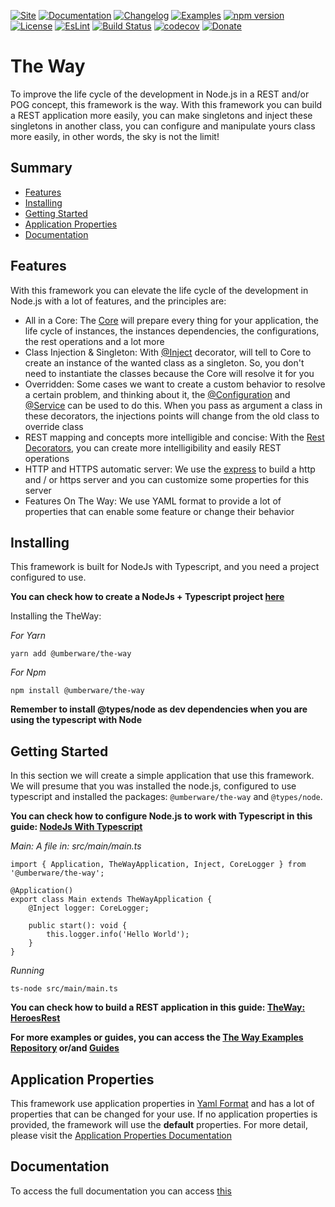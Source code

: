 [![Site](https://img.shields.io/badge/Site-blue.svg)](http://the-way.umberware.com/)
[![Documentation](https://img.shields.io/badge/Documentation-green.svg)](documentation/index.md)
[![Changelog](https://img.shields.io/badge/Changelog-lightseagreen.svg)](documentation/the-way/changelog.md)
[![Examples](https://img.shields.io/badge/Examples-lightblue.svg)](https://github.com/umberware/the-way-examples)
[![npm version](https://badge.fury.io/js/%40umberware%2Fthe-way.svg)](https://badge.fury.io/js/%40umberware%2Fthe-way)
[![License](https://img.shields.io/badge/License-MIT-red.svg)](https://raw.githubusercontent.com/umberware/the-way/master/LICENSE)
[![EsLint](https://img.shields.io/badge/EsLint-Enabled-green.svg)](https://raw.githubusercontent.com/umberware/the-way/master/.eslintrc)
[![Build Status](https://travis-ci.com/umberware/the-way.svg?branch=master)](https://travis-ci.com/umberware/the-way)
[![codecov](https://codecov.io/gh/umberware/the-way/branch/master/graph/badge.svg?token=JDRUQC0T9A)](https://codecov.io/gh/umberware/the-way)
[![Donate](https://img.shields.io/badge/Donate-blue.svg)](http://the-way.umberware.com/donate)

# The Way

To improve the life cycle of the development in Node.js in a REST and/or POG concept, this framework is the way.
With this framework you can build a REST application more easily, you can make singletons and inject these singletons in another class, you can configure and manipulate yours class
more easily, in other words, the sky is not the limit!

## Summary

 - [Features](#features)
 - [Installing](#installing)
 - [Getting Started](#getting-started)
 - [Application Properties](#application-properties)
 - [Documentation](#documentation)

## Features

With this framework you can elevate the life cycle of the development in Node.js with a lot of features, and the principles are:

 - All in a Core: The [Core](documentation/the-way/core/core.md) will prepare every thing for your application, the life cycle of instances, the instances dependencies, the configurations, the rest operations and a lot more
 - Class Injection & Singleton: With [@Inject](documentation/the-way/core/decorator/core-decorators.md#inject) decorator, will tell to Core to create an instance of the wanted class as a singleton. So, you don't need to instantiate the classes because the Core will resolve it for you
 - Overridden: Some cases we want to create a custom behavior to resolve a certain problem, and thinking about it, the [@Configuration](documentation/the-way/core/decorator/core-decorators.md#configuration) and [@Service](documentation/the-way/core/decorator/core-decorators.md#service) can be used to do this. When you pass as argument a class in these decorators, the injections points will change from the old class to override class
 - REST mapping and concepts more intelligible and concise: With the [Rest Decorators](documentation/the-way/core/decorator/rest-decorators.md), you can create more intelligibility and easily REST operations
 - HTTP and HTTPS automatic server: We use the [express](https://github.com/expressjs/express) to build a http and / or https server and you can customize some properties for this server
 - Features On The Way: We use YAML format to provide a lot of properties that can enable some feature or change their behavior

## Installing

This framework is built for NodeJs with Typescript, and you need a project configured to use.

**You can check how to create a NodeJs + Typescript project [here](documentation/guides/node-typescript-guide.md)**

Installing the TheWay:

*For Yarn*

    yarn add @umberware/the-way

*For Npm*

    npm install @umberware/the-way

**Remember to install @types/node as dev dependencies when you are using the typescript with Node**

## Getting Started

In this section we will create a simple application that use this framework.
We will presume that you was installed the node.js, configured to use typescript and installed the packages: `@umberware/the-way` and `@types/node`.

**You can check how to configure Node.js to work with Typescript in this guide: [NodeJs With Typescript](./documentation/guides/node-typescript-guide.md)**

*Main: A file in: src/main/main.ts*

    import { Application, TheWayApplication, Inject, CoreLogger } from '@umberware/the-way';

    @Application()
    export class Main extends TheWayApplication {
        @Inject logger: CoreLogger;

        public start(): void {
            this.logger.info('Hello World');
        }
    }

*Running*

    ts-node src/main/main.ts


**You can check how to build a REST application in this guide: [TheWay: HeroesRest](./documentation/guides/the-way-heroes-rest.md)**

**For more examples or guides, you can access the [The Way Examples Repository](https://github.com/umberware/the-way-examples#readme) or/and [Guides](documentation/index.md#guides)**

## Application Properties

This framework use application properties in [Yaml Format](https://yaml.org/) and has a lot of properties that can be changed for your use. If no application properties is provided, the framework will use the **default** properties.
For more detail, please visit the [Application Properties Documentation](documentation/the-way/core/application-properties.md)

## Documentation

To access the full documentation you can access [this](documentation/index.md)